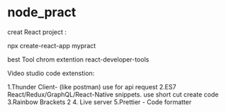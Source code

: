 # node_pract

creat React project :

npx create-react-app mypract

best Tool chrom extention
react-developer-tools

Video studio code extenstion:

1.Thunder Client- (like postman) use for api request
2.ES7 React/Redux/GraphQL/React-Native snippets. use short cut create code
3.Rainbow Brackets 2
4. Live server
5.Prettier - Code formatter
